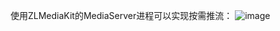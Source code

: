 使用ZLMediaKit的MediaServer进程可以实现按需推流：
![image](https://user-images.githubusercontent.com/11495632/67912185-1bcb9780-fbc4-11e9-9f99-02dbc7053ca1.png)
